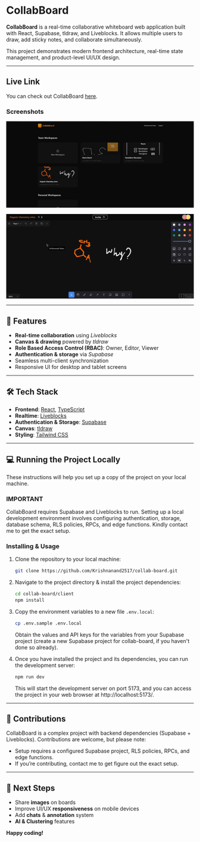 # CollabBoard

**CollabBoard** is a real-time collaborative whiteboard web application built with React, Supabase, tldraw, and Liveblocks. It allows multiple users to draw, add sticky notes, and collaborate simultaneously.

This project demonstrates modern frontend architecture, real-time state management, and product-level UI/UX design.

---

## Live Link

You can check out CollabBoard [here](https://collab-board-app-one.vercel.app/).

### Screenshots

![](ReadmeImgs/collab-1.jpg)

![](ReadmeImgs/collab-2.jpg)

---

## 🌟 Features

- **Real-time collaboration** using _Liveblocks_
- **Canvas & drawing** powered by _tldraw_
- **Role Based Access Control (RBAC)**: Owner, Editor, Viewer
- **Authentication & storage** via _Supabase_
- Seamless multi-client synchronization
- Responsive UI for desktop and tablet screens

---

## 🛠️ Tech Stack

- **Frontend**: [React](https://react.dev/), [TypeScript](https://www.typescriptlang.org/)
- **Realtime**: [Liveblocks](https://liveblocks.io/)
- **Authentication & Storage**: [Supabase](https://supabase.com/)
- **Canvas**: [tldraw](https://tldraw.dev/)
- **Styling**: [Tailwind CSS](https://tailwindcss.com/)

---

## 💻 Running the Project Locally

These instructions will help you set up a copy of the project on your local machine.

### IMPORTANT

CollabBoard requires Supabase and Liveblocks to run. Setting up a local development environment involves configuring authentication, storage, database schema, RLS policies, RPCs, and edge functions. Kindly contact me to get the exact setup.

### Installing & Usage

1. Clone the repository to your local machine:

   ```bash
   git clone https://github.com/Krishnanand2517/collab-board.git
   ```

1. Navigate to the project directory & install the project dependencies:

   ```bash
   cd collab-board/client
   npm install
   ```

1. Copy the environment variables to a new file `.env.local`:

   ```bash
   cp .env.sample .env.local
   ```

   Obtain the values and API keys for the variables from your Supabase project (create a new Supabase project for collab-board, if you haven't done so already).

1. Once you have installed the project and its dependencies, you can run the development server:

   ```bash
   npm run dev
   ```

   This will start the development server on port 5173, and you can access the project in your web browser at http://localhost:5173/.

---

## 🤝 Contributions

CollabBoard is a complex project with backend dependencies (Supabase + Liveblocks). Contributions are welcome, but please note:

- Setup requires a configured Supabase project, RLS policies, RPCs, and edge functions.
- If you’re contributing, contact me to get figure out the exact setup.

---

## 🚀 Next Steps

- Share **images** on boards
- Improve UI/UX **responsiveness** on mobile devices
- Add **chats** & **annotation** system
- **AI & Clustering** features

**Happy coding!**
